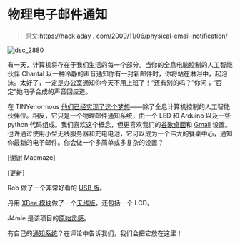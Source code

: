 # 物理电子邮件通知

> 原文:[https://hack aday . com/2009/11/06/physical-email-notification/](https://hackaday.com/2009/11/06/physical-email-notification/)

![dsc_2880](../Images/07566c639b3101fd0427a0f49a1afb30.png "dsc_2880")

有一天，计算机将存在于我们生活的每一个部分。当你的全息电脑控制的人工智能伙伴 Chantal 以一种冷静的声音通知你有一封新邮件时，你将站在淋浴中，起泡沫。太好了，一定是办公室通知你今天不用上班了！“还有别的吗？”你问；“否定”她电子合成的声音回应道。

在 TINYenormous [他们已经实现了这个梦想](http://blog.tinyenormous.com/2008/11/25/gmail-notifier-project-for-dummies/)——除了全息计算机控制的人工智能伙伴位。相反，它只是一个物理邮件通知系统，由一个 LED 和 Arduino 以及一些 python 代码组成。我们喜欢这个概念，但更喜欢我们的[谷歌桌面](http://desktop.google.com/)和 [Gmail](http://desktop.google.com/plugins/i/gmailgadget.html) 设置。也许通过使用小型无线服务器和充电电池，它可以成为一个伟大的餐桌中心，通知你最新的电子邮件。你会做一个多简单或多复杂的设置？

[谢谢 Madmaze]

[更新]

Rob 做了一个非常好看的 [USB 版](http://circuitgizmos.com/wordpress/?p=127)。

丹用 [XBee 模块](http://www.digi.com/products/wireless/point-multipoint/xbee-series1-module.jsp#overview)做了一个[无线版](http://www.flickr.com/photos/grdian/sets/72157621988739066/)，还包括一个 LCD。

J4mie 是该项目的[原始灵感](http://www.j4mie.org/2008/02/15/how-to-make-a-physical-gmail-notifier/)。

有自己的[通知系统](http://hackaday.com/2009/07/27/sewer-clog-alert-system/)？在评论中告诉我们，我们会把它放在这里！